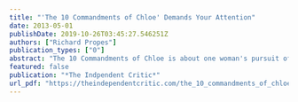 ```yaml
---
title: "'The 10 Commandments of Chloe' Demands Your Attention"
date: 2013-05-01
publishDate: 2019-10-26T03:45:27.546251Z
authors: ["Richard Propes"]
publication_types: ["0"]
abstract: "The 10 Commandments of Chloe is about one woman's pursuit of the American Dream, a dream that seemingly comes at the expense of everything else in her life. Chloe, played with a serene and natural authenticity by Naama Kates, is a twentysomething struggling singer-songwriter who has plopped herself down inside the country music Mecca of Nashville determined to make a name for herself."
featured: false
publication: "*The Indpendent Critic*"
url_pdf: "https://theindependentcritic.com/the_10_commandments_of_chloe"
---
```


